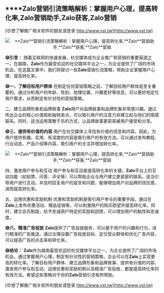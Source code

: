 ## ****Zalo**营销引流策略解析：掌握用户心理，提高转化率,**Zalo**营销助手,**Zalo**获客,**Zalo**营销**

[😍想了解推广相关软件的朋友请登录 http://www.vst.tw](http://www.vst.tw)

 <center><img src="https://vst.tw/MP4/tuiguang/png/5.png" alt="**Zalo**营销引流策略解析：掌握用户心理，提高转化率,**Zalo**营销助手,**Zalo**获客,**Zalo**营销"></center>

**😄引言：**
随着互联网的快速发展，社交媒体成为企业推广和营销的重要渠道之一。在越南，**Zalo**作为最受欢迎的社交媒体平台之一，为企业提供了广阔的市场机会。在这篇文章中，我们将探讨一些**Zalo**营销引流策略，帮助企业掌握用户心理，提高转化率。

**😄一、了解目标用户群体**
在制定任何营销策略之前，了解目标用户群体是至关重要的。通过分析用户的年龄、性别、地理位置、兴趣爱好等信息，可以更好地定位用户需求，从而制定有针对性的营销策略。

二、建立品牌形象和品牌故事
**Zalo**用户对品牌故事和品牌形象非常感兴趣。通过传达企业的核心价值观和独特卖点，可以吸引用户的注意力并建立起与他们的情感联系。同时，适当运用寓教于乐的方式，让品牌故事更容易被用户接受和分享。

**😄三、提供有价值的内容**
用户在社交媒体上寻找有价值的信息和内容。因此，为用户提供有趣、实用、有深度的内容是吸引用户的有效方法。可以通过发布教程、行业动态、产品介绍等内容，吸引用户的关注并增加转化率。

 <center><img src="https://vst.tw/MP4/tuiguang/png/0.png" alt="**Zalo**营销引流策略解析：掌握用户心理，提高转化率,**Zalo**营销助手,**Zalo**获客,**Zalo**营销"></center>

四、激发用户参与和互动
用户参与和互动是提高转化率的关键。**Zalo**平台上的互动功能（如投票、问答、评论等）可以帮助企业与用户建立更紧密的联系。适当引导用户进行互动，并及时回复用户的留言和问题，能够增加用户对品牌的信任感，进而提高转化率。

五、运用优惠和奖励机制
优惠和奖励机制是吸引用户参与的重要手段。通过在**Zalo**上发布优惠活动、赠品促销等，可以刺激用户的购买欲望并提高转化率。同时，建立会员制度，给予忠诚用户特定的奖励和回馈，可以增加用户的黏性和忠诚度。

**😄六、精准广告投放**
**Zalo**提供了广告投放服务，可以基于用户的兴趣和行为，进行精准的广告推送。通过合理设置广告投放目标、定位受众群体和优化广告内容，可以提高广告的点击率和转化率。

**😄结论：**
**Zalo**作为越南最受欢迎的社交媒体平台之一，为企业提供了广阔的市场机会。通过掌握用户心理，制定有针对性的营销策略，企业可以在**Zalo**上实现更高的转化率。了解目标用户群体、建立品牌形象和品牌故事、提供有价值的内容、激发用户参与和互动、运用优惠和奖励机制以及精准广告投放，都是提高转化率的有效方法。希望这些策略对于你的**Zalo**营销引流有所帮助。

[😍想了解推广相关软件的朋友请登录 http://www.vst.tw](http://www.vst.tw)



